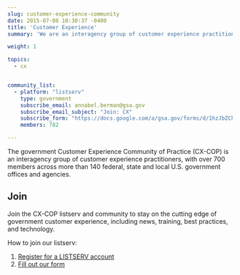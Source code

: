 ```yaml
---
slug: customer-experience-community
date: 2015-07-08 10:30:37 -0400
title: 'Customer Experience'
summary: 'We are an interagency group of customer experience practitioners.'

weight: 1

topics:
  - cx


community_list:
  - platform: "listserv"
    type: government
    subscribe_email: annabel.berman@gsa.gov
    subscribe_email_subject: "Join: CX"
    subscribe_form: "https://docs.google.com/a/gsa.gov/forms/d/1hzJbZChUg2TRLi_MiC4nAbB-HKUOerBF2kL0qO38fPo/viewform"
    members: 782

---
```


The government Customer Experience Community of Practice (CX-COP) is an interagency group of customer experience practitioners, with over 700 members across more than 140 federal, state and local U.S. government offices and agencies.

## Join

Join the CX-COP listserv and community to stay on the cutting edge of government customer experience, including news, training, best practices, and technology.

How to join our listserv:

1. [Register for a LISTSERV account](https://listserv.gsa.gov/cgi-bin/wa.exe?GETPW1=SUBED1%3DCX-COP&X=&Y=)
2. [Fill out our form](https://listserv.gsa.gov/cgi-bin/wa.exe?SUBED1=CX-COP)
